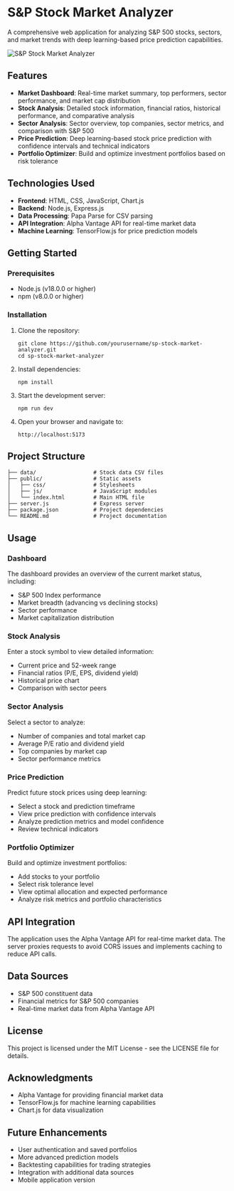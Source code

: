 # S&P Stock Market Analyzer

A comprehensive web application for analyzing S&P 500 stocks, sectors, and market trends with deep learning-based price prediction capabilities.

![S&P Stock Market Analyzer](https://via.placeholder.com/800x400?text=S%26P+Stock+Market+Analyzer)

## Features

- **Market Dashboard**: Real-time market summary, top performers, sector performance, and market cap distribution
- **Stock Analysis**: Detailed stock information, financial ratios, historical performance, and comparative analysis
- **Sector Analysis**: Sector overview, top companies, sector metrics, and comparison with S&P 500
- **Price Prediction**: Deep learning-based stock price prediction with confidence intervals and technical indicators
- **Portfolio Optimizer**: Build and optimize investment portfolios based on risk tolerance

## Technologies Used

- **Frontend**: HTML, CSS, JavaScript, Chart.js
- **Backend**: Node.js, Express.js
- **Data Processing**: Papa Parse for CSV parsing
- **API Integration**: Alpha Vantage API for real-time market data
- **Machine Learning**: TensorFlow.js for price prediction models

## Getting Started

### Prerequisites

- Node.js (v18.0.0 or higher)
- npm (v8.0.0 or higher)

### Installation

1. Clone the repository:
   ```
   git clone https://github.com/yourusername/sp-stock-market-analyzer.git
   cd sp-stock-market-analyzer
   ```

2. Install dependencies:
   ```
   npm install
   ```

3. Start the development server:
   ```
   npm run dev
   ```

4. Open your browser and navigate to:
   ```
   http://localhost:5173
   ```

## Project Structure

```
├── data/                  # Stock data CSV files
├── public/                # Static assets
│   ├── css/               # Stylesheets
│   ├── js/                # JavaScript modules
│   └── index.html         # Main HTML file
├── server.js              # Express server
├── package.json           # Project dependencies
└── README.md              # Project documentation
```

## Usage

### Dashboard

The dashboard provides an overview of the current market status, including:
- S&P 500 Index performance
- Market breadth (advancing vs declining stocks)
- Sector performance
- Market capitalization distribution

### Stock Analysis

Enter a stock symbol to view detailed information:
- Current price and 52-week range
- Financial ratios (P/E, EPS, dividend yield)
- Historical price chart
- Comparison with sector peers

### Sector Analysis

Select a sector to analyze:
- Number of companies and total market cap
- Average P/E ratio and dividend yield
- Top companies by market cap
- Sector performance metrics

### Price Prediction

Predict future stock prices using deep learning:
- Select a stock and prediction timeframe
- View price prediction with confidence intervals
- Analyze prediction metrics and model confidence
- Review technical indicators

### Portfolio Optimizer

Build and optimize investment portfolios:
- Add stocks to your portfolio
- Select risk tolerance level
- View optimal allocation and expected performance
- Analyze risk metrics and portfolio characteristics

## API Integration

The application uses the Alpha Vantage API for real-time market data. The server proxies requests to avoid CORS issues and implements caching to reduce API calls.

## Data Sources

- S&P 500 constituent data
- Financial metrics for S&P 500 companies
- Real-time market data from Alpha Vantage API

## License

This project is licensed under the MIT License - see the LICENSE file for details.

## Acknowledgments

- Alpha Vantage for providing financial market data
- TensorFlow.js for machine learning capabilities
- Chart.js for data visualization

## Future Enhancements

- User authentication and saved portfolios
- More advanced prediction models
- Backtesting capabilities for trading strategies
- Integration with additional data sources
- Mobile application version
